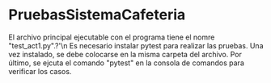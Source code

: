 # PruebasSistemaCafeteria

El archivo principal ejecutable con el programa tiene el nomre "test_act1.py".?'\n
Es necesario instalar pytest para realizar las pruebas.
Una vez instalado, se debe colocarse en la misma carpeta del archivo.
Por último, se ejcuta el comando "pytest" en la consola de comandos para verificar los casos.
